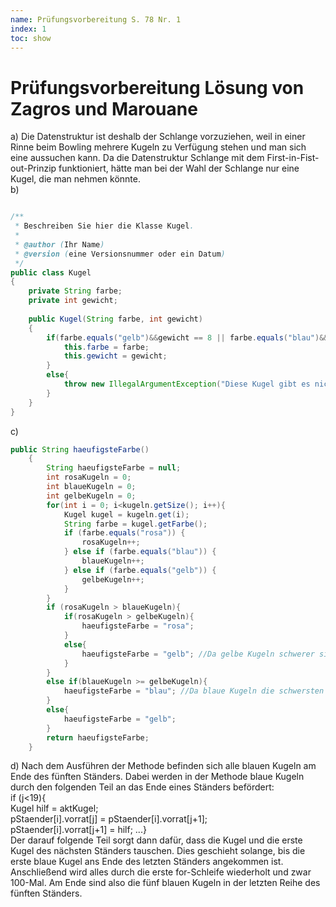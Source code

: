 ```yaml
---
name: Prüfungsvorbereitung S. 78 Nr. 1
index: 1
toc: show
---
```


# Prüfungsvorbereitung Lösung von Zagros und Marouane
a) Die Datenstruktur ist deshalb der Schlange vorzuziehen, weil in einer Rinne beim Bowling mehrere Kugeln zu Verfügung stehen und man sich eine aussuchen kann. Da die Datenstruktur Schlange mit dem First-in-Fist-out-Prinzip funktioniert, hätte man bei der Wahl der Schlange nur eine Kugel, die man nehmen könnte.   
b)
```java

/**
 * Beschreiben Sie hier die Klasse Kugel.
 * 
 * @author (Ihr Name) 
 * @version (eine Versionsnummer oder ein Datum)
 */
public class Kugel
{
    private String farbe;
    private int gewicht;
    
    public Kugel(String farbe, int gewicht)
    {
        if(farbe.equals("gelb")&&gewicht == 8 || farbe.equals("blau")&&gewicht == 10 || farbe.equals("rosa")&&gewicht == 6){
            this.farbe = farbe;
            this.gewicht = gewicht;
        }
        else{
            throw new IllegalArgumentException("Diese Kugel gibt es nicht");
        }
    }
}
```
c) 
```java
public String haeufigsteFarbe()
    {
        String haeufigsteFarbe = null;
        int rosaKugeln = 0;
        int blaueKugeln = 0;
        int gelbeKugeln = 0;
        for(int i = 0; i<kugeln.getSize(); i++){
            Kugel kugel = kugeln.get(i);
            String farbe = kugel.getFarbe();
            if (farbe.equals("rosa")) {
                rosaKugeln++;
            } else if (farbe.equals("blau")) {
                blaueKugeln++;
            } else if (farbe.equals("gelb")) {
                gelbeKugeln++;
            }
        }
        if (rosaKugeln > blaueKugeln){
            if(rosaKugeln > gelbeKugeln){
                haeufigsteFarbe = "rosa";
            }
            else{
                haeufigsteFarbe = "gelb"; //Da gelbe Kugeln schwerer sind als rosa Kugeln, ist es immer gelb, auch wenn die Anzahl der Kugeln gleich ist
            }
        }
        else if(blaueKugeln >= gelbeKugeln){
            haeufigsteFarbe = "blau"; //Da blaue Kugeln die schwersten sind, ist es immer blau
        }
        else{
            haeufigsteFarbe = "gelb";
        }
        return haeufigsteFarbe;
    }
```
d) 
Nach dem Ausführen der Methode befinden sich alle blauen Kugeln am Ende des fünften Ständers.
Dabei werden in der Methode blaue Kugeln durch den folgenden Teil an das Ende eines Ständers befördert:  
 if (j<19){  
                            Kugel hilf = aktKugel;  
                            pStaender[i].vorrat[j] = pStaender[i].vorrat[j+1];  
                            pStaender[i].vorrat[j+1] = hilf;
            ...}  
Der darauf folgende Teil sorgt dann dafür, dass die Kugel und die erste Kugel des nächsten Ständers tauschen. Dies geschieht solange, bis die erste blaue Kugel ans Ende des letzten Ständers angekommen ist. Anschließend wird alles durch die erste for-Schleife wiederholt und zwar 100-Mal. Am Ende sind also die fünf blauen Kugeln in der letzten Reihe des fünften Ständers.

